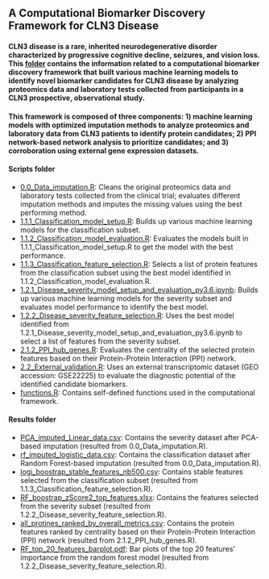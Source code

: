 ##     A Computational Biomarker Discovery Framework for CLN3 Disease

#### CLN3 disease is a rare, inherited neurodegenerative disorder characterized by progressive cognitive decline, seizures, and vision loss. This [folder](https://github.com/ncats/drug_rep/tree/main/CLN3_Biomarker_Discovery) contains the information related to a computational biomarker discovery framework that built various machine learning models to identify novel biomarker candidates for CLN3 disease by analyzing proteomics data and laboratory tests collected from participants in a CLN3 prospective, observational study.  
#### This framework is composed of three components: 1) machine learning models with optimized imputation methods to analyze proteomics and laboratory data from CLN3 patients to identify protein candidates; 2) PPI network-based network analysis to prioritize candidates; and 3) corroboration using external gene expression datasets.

#### Scripts folder  
- [0.0_Data_imputation.R](https://github.com/ncats/drug_rep/blob/main/CLN3_Biomarker_Discovery/Scripts/0.0_Data_imputation.R): Cleans the original proteomics data and laboratory tests collected from the clinical trial; evaluates different imputation methods and imputes the missing values using the best performing method.   
- [1.1.1_Classification_model_setup.R](https://github.com/ncats/drug_rep/blob/main/CLN3_Biomarker_Discovery/Scripts/1.1.1_Classification_model_setup.R): Builds up various machine learning models for the classification subset.  
- [1.1.2_Classification_model_evaluation.R](https://github.com/ncats/drug_rep/blob/main/CLN3_Biomarker_Discovery/Scripts/1.1.2_Classification_model_evaluation.R): Evaluates the models built in 1.1.1_Classification_model_setup.R to get the model with the best performance.  
- [1.1.3_Classification_feature_selection.R](https://github.com/ncats/drug_rep/blob/main/CLN3_Biomarker_Discovery/Scripts/1.1.3_Classification_feature_selection.R): Selects a list of protein features from the classification subset using the best model identified in 1.1.2_Classification_model_evaluation.R.  
- [1.2.1_Disease_severity_model_setup_and_evaluation_py3.6.ipynb](https://github.com/ncats/drug_rep/blob/main/CLN3_Biomarker_Discovery/Scripts/1.2.1_Disease_severity_model_setup_and_evaluation_py3.6.ipynb): Builds up various machine learning models for the severity subset and evaluates model performance to identify the best model.  
- [1.2.2_Disease_severity_feature_selection.R](https://github.com/ncats/drug_rep/blob/main/CLN3_Biomarker_Discovery/Scripts/1.2.2_Disease_severity_feature_selection.R): Uses the best model identified from 1.2.1_Disease_severity_model_setup_and_evaluation_py3.6.ipynb to select a list of features from the severity subset.   
- [2.1.2_PPI_hub_genes.R](https://github.com/ncats/drug_rep/blob/main/CLN3_Biomarker_Discovery/Scripts/2.1.2_PPI_hub_genes.R): Evaluates the centrality of the selected protein features based on their Protein-Protein Interaction (PPI) network.  
- [2.2_External_validation.R](https://github.com/ncats/drug_rep/blob/main/CLN3_Biomarker_Discovery/Scripts/2.2_External_validation.R): Uses an external transcriptomic dataset (GEO accession: GSE22225) to evaluate the diagnostic potential of the identified candidate biomarkers.  
- [functions.R](https://github.com/ncats/drug_rep/blob/main/CLN3_Biomarker_Discovery/Scripts/functions.R): Contains self-defined functions used in the computational framework.  

#### Results folder  
- [PCA_imputed_Linear_data.csv](https://github.com/ncats/drug_rep/blob/main/CLN3_Biomarker_Discovery/Results/PCA_imputed_Linear_data.csv): Contains the severity dataset after PCA-based imputation (resulted from 0.0_Data_imputation.R).   
- [rf_imputed_logistic_data.csv](https://github.com/ncats/drug_rep/blob/main/CLN3_Biomarker_Discovery/Results/rf_imputed_logistic_data.csv): Contains the classification dataset after Random Forest-based imputation (resulted from 0.0_Data_imputation.R).  
- [logi_boostrap_stable_features_nb500.csv](https://github.com/ncats/drug_rep/blob/main/CLN3_Biomarker_Discovery/Results/logi_boostrap_stable_features_nb500.csv): Contains stable features selected from the classification subset (resulted from 1.1.3_Classification_feature_selection.R).  
- [RF_boostrap_zScore2_top_features.xlsx](https://github.com/ncats/drug_rep/blob/main/CLN3_Biomarker_Discovery/Results/RF_boostrap_zScore2_top_features.xlsx): Contains the features selected from the severity subset (resulted from 1.2.2_Disease_severity_feature_selection.R).  
- [all_protines_ranked_by_overall_metrics.csv](https://github.com/ncats/drug_rep/blob/main/CLN3_Biomarker_Discovery/Results/all_protines_ranked_by_overall_metrics.csv): Contains the protein features ranked by centrality based on their Protein-Protein Interaction (PPI) network (resulted from 2.1.2_PPI_hub_genes.R).  
- [RF_top_20_features_barplot.pdf](https://github.com/ncats/drug_rep/blob/main/CLN3_Biomarker_Discovery/Results/RF_top_20_features_barplot.pdf): Bar plots of the top 20 features’ importance from the random forest model (resulted from 1.2.2_Disease_severity_feature_selection.R).   

